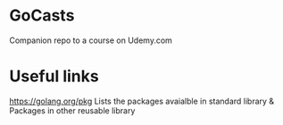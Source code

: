 # GoCasts

Companion repo to a course on Udemy.com


# Useful links

https://golang.org/pkg
    Lists the packages avaialble in standard library & Packages in other reusable library